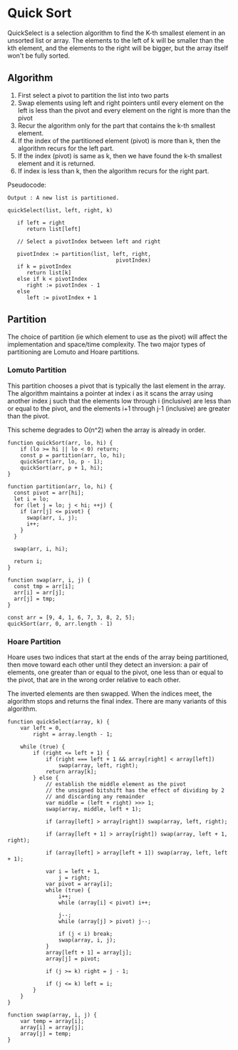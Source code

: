 # Quick Sort

QuickSelect is a selection algorithm to find the K-th smallest element in an unsorted list or array. The elements to the left of k will be smaller than the kth element, and the elements to the right will be bigger, but the array itself won't be fully sorted.

## Algorithm

1. First select a pivot to partition the list into two parts
2. Swap elements using left and right pointers until every element on the left is less than the pivot and every element on the right is more than the pivot
3. Recur the algorithm only for the part that contains the k-th smallest element. 
4. If the index of the partitioned element (pivot) is more than k, then the algorithm recurs for the left part. 
5. If the index (pivot) is same as k, then we have found the k-th smallest element and it is returned. 
6. If index is less than k, then the algorithm recurs for the right part.

Pseudocode:

```Input : List, left is first position of list, right is last position of list and k is k-th smallest element.
Output : A new list is partitioned.

quickSelect(list, left, right, k)

   if left = right
      return list[left]

   // Select a pivotIndex between left and right

   pivotIndex := partition(list, left, right, 
                                  pivotIndex)
   if k = pivotIndex
      return list[k]
   else if k < pivotIndex
      right := pivotIndex - 1
   else
      left := pivotIndex + 1
```

## Partition

The choice of partition (ie which element to use as the pivot) will affect the implementation and space/time complexity. The two major types of partitioning are Lomuto and Hoare partitions.

### Lomuto Partition

This partition chooses a pivot that is typically the last element in the array. The algorithm maintains a pointer at index i as it scans the array using another index j such that the elements low through i (inclusive) are less than or equal to the pivot, and the elements i+1 through j-1 (inclusive) are greater than the pivot.

This scheme degrades to O(n^2) when the array is already in order.

```
function quickSort(arr, lo, hi) {
    if (lo >= hi || lo < 0) return;
    const p = partition(arr, lo, hi);
    quickSort(arr, lo, p - 1);
    quickSort(arr, p + 1, hi);
}

function partition(arr, lo, hi) {
  const pivot = arr[hi];
  let i = lo;
  for (let j = lo; j < hi; ++j) {
    if (arr[j] <= pivot) {
      swap(arr, i, j);
      i++;
    }
  }

  swap(arr, i, hi);

  return i;
}

function swap(arr, i, j) {
  const tmp = arr[i];
  arr[i] = arr[j];
  arr[j] = tmp;
}

const arr = [9, 4, 1, 6, 7, 3, 8, 2, 5];
quickSort(arr, 0, arr.length - 1)
```

### Hoare Partition

Hoare uses two indices that start at the ends of the array being partitioned, then move toward each other until they detect an inversion: a pair of elements, one greater than or equal to the pivot, one less than or equal to the pivot, that are in the wrong order relative to each other.

The inverted elements are then swapped. When the indices meet, the algorithm stops and returns the final index. There are many variants of this algorithm.

```
function quickSelect(array, k) {
	var left = 0,
		right = array.length - 1;

	while (true) {
		if (right <= left + 1) {
			if (right === left + 1 && array[right] < array[left])
				swap(array, left, right);
			return array[k];
		} else {
            // establish the middle element as the pivot
			// the unsigned bitshift has the effect of dividing by 2
			// and discarding any remainder
			var middle = (left + right) >>> 1;
			swap(array, middle, left + 1);

			if (array[left] > array[right]) swap(array, left, right);

			if (array[left + 1] > array[right]) swap(array, left + 1, right);

			if (array[left] > array[left + 1]) swap(array, left, left + 1);

			var i = left + 1,
				j = right;
			var pivot = array[i];
			while (true) {
				i++;
				while (array[i] < pivot) i++;

				j--;
				while (array[j] > pivot) j--;

				if (j < i) break;
				swap(array, i, j);
			}
			array[left + 1] = array[j];
			array[j] = pivot;

			if (j >= k) right = j - 1;

			if (j <= k) left = i;
		}
	}
}

function swap(array, i, j) {
	var temp = array[i];
	array[i] = array[j];
	array[j] = temp;
}
```